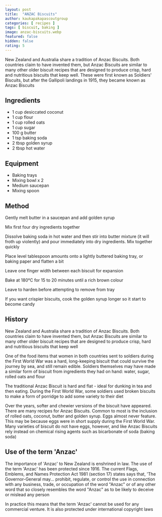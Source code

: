 ```yaml
---
layout: post
title:  "ANZAC Biscuits"
author: kaukapakapascoutgroup
categories: [ recipes ]
tags: [ biscuit, baking ]
image: anzac-biscuits.webp
featured: false
hidden: false
rating: 5
---
```


New Zealand and Australia share a tradition of Anzac Biscuits. Both countries claim to have invented them, but Anzac Biscuits are similar to many other older biscuit recipes that are designed to produce crisp, hard and nutritious biscuits that keep well. These were first known as Soldiers' Biscuits, but after the Gallipoli landings in 1915, they became known as Anzac Biscuits

## Ingredients

* 1 cup desiccated coconut
* 1 cup flour
* 1 cup rolled oats
* 1 cup sugar
* 100 g butter
* 1 tsp baking soda
* 2 tbsp golden syrup
* 2 tbsp hot water

## Equipment

* Baking trays
* Mixing bowl x 2
* Medium saucepan
* Mixing spoon

## Method

Gently melt butter in a saucepan and add golden syrup

Mix first four dry ingredients together

Dissolve baking soda in hot water and then stir into butter mixture (it will froth up violently) and pour immediately into dry ingredients. Mix together quickly

Place level tablespoon amounts onto a lightly buttered baking tray, or baking paper and flatten a bit

Leave one finger width between each biscuit for expansion

Bake at 180°C for 15 to 20 minutes until a rich brown colour

Leave to harden before attempting to remove from tray

If you want crispier biscuits, cook the golden syrup longer so it start to become candy
 
## History

New Zealand and Australia share a tradition of Anzac Biscuits. Both countries claim to have invented them, but Anzac Biscuits are similar to many other older biscuit recipes that are designed to produce crisp, hard and nutritious biscuits that keep well

One of the food items that women in both countries sent to soldiers during the First World War was a hard, long-keeping biscuit that could survive the journey by sea, and still remain edible. Soldiers themselves may have made a similar form of biscuit from ingredients they had on hand: water, sugar, rolled oats and flour

The traditional Anzac Biscuit is hard and flat - ideal for dunking in tea and then eating. During the First World War, some soldiers used broken biscuits to make a form of porridge to add some variety to their diet

Over the years, softer and chewier versions of the biscuit have appeared. There are many recipes for Anzac Biscuits. Common to most is the inclusion of rolled oats, coconut, butter and golden syrup. Eggs almost never feature. This may be because eggs were in short supply during the First World War. Many varieties of biscuit do not have eggs, however, and like Anzac Biscuits rely instead on chemical rising agents such as bicarbonate of soda (baking soda)

## Use of the term 'Anzac'

The importance of 'Anzac' to New Zealand is enshrined in law. The use of the term 'Anzac' has been protected since 1916. The current Flags, Emblems, and Names Protection Act 1981 (section 17) states says that, 'The Governor-General may... prohibit, regulate, or control the use in connection with any business, trade, or occupation of the word "Anzac" or of any other word that so closely resembles the word "Anzac" as to be likely to deceive or mislead any person

In practice this means that the term 'Anzac' cannot be used for any commercial venture. It is also protected under international copyright laws
